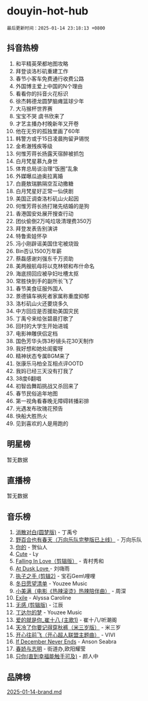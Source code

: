 # douyin-hot-hub

`最后更新时间：2025-01-14 23:18:13 +0800`

## 抖音热榜

1. 和平精英荣都地图攻略
1. 拜登谈洛杉矶重建工作
1. 春节小客车免费通行收费公路
1. 外国博主爱上中国的N个理由
1. 看看你的抖音火花标识
1. 徐杰韩德龙圆梦脑瘫篮球少年
1. 大马猴杯世界赛
1. 宝宝不哭 虞书欣来了
1. 才艺主播办村晚新年又开卷
1. 他在无穷的孤独里画了60年
1. 韩警方或于15日凌晨拘留尹锡悦
1. 金希澈残疾等级
1. 何惟芳蒋长扬露天宿醉被抓包
1. 白月梵星慕九身世
1. 体育总局谈治理“饭圈”乱象
1. 外媒曝瓜迪奥拉离婚
1. 白鹿敖瑞鹏隔空互动撒糖
1. 白月梵星好正常一仙侠剧
1. 美国正调查洛杉矶山火起因
1. 何惟芳蒋长扬打赌先结婚的是狗
1. 香港国安处展开搜查行动
1. 团伙偷倒2万吨垃圾清理费350万
1. 拜登发表告别演讲
1. 特鲁索娃怀孕
1. 冯小刚辟谣美国住宅被烧毁
1. Bin否认1500万年薪
1. 蔡磊感谢刘强东千万资助
1. 美两艘航母将以克林顿和布什命名
1. 海底捞回应被孕妇吐槽太抠
1. 常胜快到手的副所长飞了
1. 春节美食征服外国人
1. 景德镇车祸死者家属称重度抑郁
1. 洛杉矶山火还要烧多久
1. 中方回应是否援助美国灾民
1. 丁禹兮来给张碧晨打歌了
1. 回村的大学生开始进城
1. 电影神雕侠侣定档
1. 国色芳华头饰3秒镜头花30天制作
1. 我好想和她处闺蜜呀
1. 精神状态专属BGM来了
1. 张康乐马柏全互相点评OOTD
1. 我妈已经三天没有打我了
1. 38度6翻唱
1. 初智齿舞蹈挑战又杀回来了
1. 春节民俗追年地图
1. 第一视角看春晚无障碍转播彩排
1. 光遇发布玫瑰花预告
1. 快船大胜热火
1. 见到喜欢的人是用跑的

## 明星榜

暂无数据

## 直播榜

暂无数据

## 音乐榜

1. [消散对白(圆梦版)](https://sf5-hl-cdn-tos.douyinstatic.com/obj/tos-cn-ve-2774/og4jB5I5IizzoZVAAAzWgBMAsMDWoArfwBOiFs) - 丁禹兮
1. [野百合也有春天（万向乐队完整版已上线）](https://sf5-hl-cdn-tos.douyinstatic.com/obj/tos-cn-ve-2774/oMnUxhRAMiAGBqDtIPBQ7ACYQZFlJCftcgeDJE) - 万向乐队
1. [你的](https://sf5-hl-cdn-tos.douyinstatic.com/obj/tos-cn-ve-2774/oYuIeKf42jB7sEV6B2upMdpYAgfrQWj0FeRegh) - 贺仙人
1. [Cute](https://sf5-hl-cdn-tos.douyinstatic.com/obj/tos-cn-ve-2774/o4IbIzHWKAAB4wsS5qMBRiiAlEBGTpQRNfFvuo) - Ly
1. [Falling In Love（剪辑版）](https://sf5-hl-cdn-tos.douyinstatic.com/obj/tos-cn-ve-2774/o8ajpA8zzgBPahbBIO8AcKGBLJezFCRd1wfP9f) - 青村秀和
1. [ At Dusk  Love ](https://sf3-cdn-tos.douyinstatic.com/obj/tos-cn-ve-2774/o8CrpCf5CaYgI4ZrtQgMQAFEfuGqNnRSDQAPBc) - 刘嗨雨
1. [执子之手 (剪辑2)](https://sf5-hl-cdn-tos.douyinstatic.com/obj/tos-cn-ve-2774/oUoZLQjCc31XzqsBnBQUNgeKtYPBcgbFDwtfcu) - 宝石Gem\哩哩
1. [冬日愿望清单](https://sf5-hl-cdn-tos.douyinstatic.com/obj/tos-cn-ve-2774/oIIgUOeamCFCVAzxN6MFRLIBlLGpUqQxeeHrLE) - Youzee Music
1. [小美满（电影《热辣滚烫》热辣陪伴曲）](https://sf3-cdn-tos.douyinstatic.com/obj/tos-cn-ve-2774/o0GAn2lSgfZIDUgtevCGDQYnFg4CwnrBaxbTZL) - 周深
1. [Exile](https://sf5-hl-cdn-tos.douyinstatic.com/obj/tos-cn-ve-2774/oYj4gAQTknKE3WW0Je8KGmQ7z1cA4FefwtbufD) - Alyssa Caroline
1. [无感 (剪辑版)](https://sf3-cdn-tos.douyinstatic.com/obj/tos-cn-ve-2774/o0eIsUzJBDlQaQFC5OFlgbMEZC1TFYBftOBn6p) - 江辰
1. [丁达尔的梦](https://sf5-hl-cdn-tos.douyinstatic.com/obj/tos-cn-ve-2774/oMU3WirUZBVQkAC9ccG5P2IQirziZM2RTInUY) - Youzee Music
1. [爱的就是你_崔十八 (主歌1)](https://sf5-hl-cdn-tos.douyinstatic.com/obj/tos-cn-ve-2774/oI5BO5DhFZ6UTcNCnZaOCBLtZ7WIMQGfgnXf5E) - 崔十八/听潮阁
1. [天冷了你要记得穿秋裤（米三岁版）](https://sf5-hl-cdn-tos.douyinstatic.com/obj/tos-cn-ve-2774/oQlIwVIDWiZ6BQilAorS7MA0AgCkQDvcZAdm1) - 米三岁
1. [开心往前飞（开心超人联盟主题曲）](https://sf5-hl-cdn-tos.douyinstatic.com/obj/tos-cn-ve-2774/9d8fb7c82cf1421fb93a9fe925275e0a) - VIVI
1. [If December Never Ends](https://sf5-hl-cdn-tos.douyinstatic.com/obj/tos-cn-ve-2774/oY1IQMoTgCFIBg8RZifyqlBBt1UFgitTYmxeOS) - Anson Seabra
1. [春娇与志明](https://sf5-hl-cdn-tos.douyinstatic.com/obj/tos-cn-ve-2774/e530d8fceb7044b39707d7f9ff54add1) - 街道办,欧阳耀莹
1. [只你(直到幸福能触手可及)](https://sf6-cdn-tos.douyinstatic.com/obj/tos-cn-ve-2774/o0lBkRDzFTeaVSUz3ZZSCBVtZ5DIMQGfgmEAuE) - 颜人中

## 品牌榜

[2025-01-14-brand.md](2025-01-14-brand.md)
